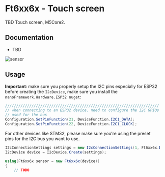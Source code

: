 # Ft6xx6x - Touch screen

TBD Touch screen, M5Core2.

## Documentation

- TBD

![sensor](sensor.jpg)

## Usage

**Important**: make sure you properly setup the I2C pins especially for ESP32 before creating the `I2cDevice`, make sure you install the `nanoFramework.Hardware.ESP32 nuget`:

```csharp
//////////////////////////////////////////////////////////////////////
// when connecting to an ESP32 device, need to configure the I2C GPIOs
// used for the bus
Configuration.SetPinFunction(21, DeviceFunction.I2C1_DATA);
Configuration.SetPinFunction(22, DeviceFunction.I2C1_CLOCK);
```

For other devices like STM32, please make sure you're using the preset pins for the I2C bus you want to use.

```csharp
I2cConnectionSettings settings = new I2cConnectionSettings(1, Ft6xx6x.DefaultI2cAddress);
I2cDevice device = I2cDevice.Create(settings);

using(Ft6xx6x sensor = new Ft6xx6x(device))
{
    // TODO
```
